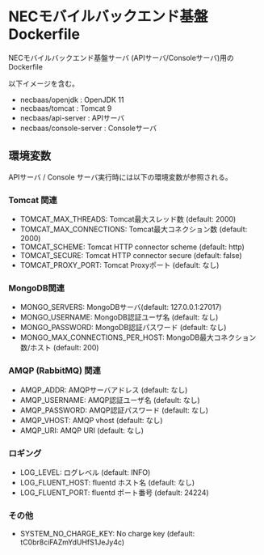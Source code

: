 NECモバイルバックエンド基盤 Dockerfile
======================================

NECモバイルバックエンド基盤サーバ (APIサーバ/Consoleサーバ)用の
Dockerfile

以下イメージを含む。

* necbaas/openjdk : OpenJDK 11
* necbaas/tomcat : Tomcat 9
* necbaas/api-server : APIサーバ
* necbaas/console-server : Consoleサーバ

環境変数
--------

APIサーバ / Console サーバ実行時には以下の環境変数が参照される。

### Tomcat 関連

* TOMCAT_MAX_THREADS: Tomcat最大スレッド数 (default: 2000)
* TOMCAT_MAX_CONNECTIONS: Tomcat最大コネクション数 (default: 2000)
* TOMCAT_SCHEME: Tomcat HTTP connector scheme (default: http)
* TOMCAT_SECURE: Tomcat HTTP connector secure (default: false)
* TOMCAT_PROXY_PORT: Tomcat Proxyポート (default: なし)

### MongoDB関連

* MONGO_SERVERS: MongoDBサーバ(default: 127.0.0.1:27017)
* MONGO_USERNAME: MongoDB認証ユーザ名 (default: なし)
* MONGO_PASSWORD: MongoDB認証パスワード (default: なし)
* MONGO_MAX_CONNECTIONS_PER_HOST: MongoDB最大コネクション数/ホスト (default: 200)

### AMQP (RabbitMQ) 関連

* AMQP_ADDR: AMQPサーバアドレス (default: なし)
* AMQP_USERNAME: AMQP認証ユーザ名 (default: なし)
* AMQP_PASSWORD: AMQP認証パスワード (default: なし)
* AMQP_VHOST: AMQP vhost (default: なし)
* AMQP_URI: AMQP URI (default: なし)

### ロギング
* LOG_LEVEL: ログレベル (default: INFO)
* LOG_FLUENT_HOST: fluentd ホスト名 (default: なし)
* LOG_FLUENT_PORT: fluentd ポート番号 (default: 24224)

### その他

* SYSTEM_NO_CHARGE_KEY: No charge key (default: tC0br8ciFAZmYdUHfS1JeJy4c)
